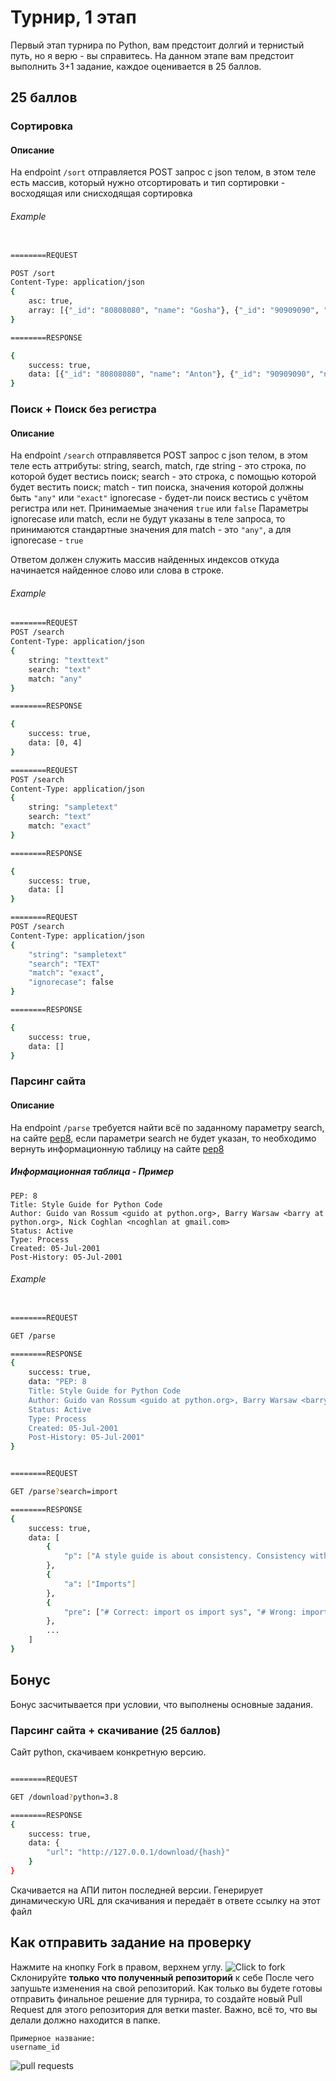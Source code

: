 # Турнир, 1 этап

Первый этап турнира по Python, вам предстоит долгий и тернистый путь, но я верю - вы справитесь.
На данном этапе вам предстоит выполнить 3+1 задание, каждое оценивается в 25 баллов.

## **25 баллов**

### Сортировка

#### Описание

На endpoint `/sort` отправляется POST запрос с json телом, в этом теле есть массив, который нужно отсортировать и тип сортировки - восходящая или снисходящая сортировка

###### Example

```sh

========REQUEST

POST /sort
Content-Type: application/json
{
    asc: true,
    array: [{"_id": "80808080", "name": "Gosha"}, {"_id": "90909090", "name": "Anton"}]
}

========RESPONSE

{
    success: true,
    data: [{"_id": "80808080", "name": "Anton"}, {"_id": "90909090", "name": "Gosha"}]
}
```

### Поиск + Поиск без регистра

#### Описание

На endpoint `/search` отправлявется POST запрос с json телом, в этом теле есть аттрибуты: string, search, match, где
string - это строка, по которой будет вестись поиск;
search - это строка, с помощью которой будет вестить поиск;
match - тип поиска, значения которой должны быть `"any"` или `"exact"`
ignorecase - будет-ли поиск вестись с учётом регистра или нет. Принимаемые значения `true` или `false`
Параметры ignorecase или match, если не будут указаны в теле запроса, то принимаются стандартные значения для match - это `"any"`, а для ignorecase - `true`

Ответом должен служить массив найденных индексов откуда начинается найденное слово или слова в строке.

###### Example

```sh
========REQUEST
POST /search
Content-Type: application/json
{
    string: "texttext"
    search: "text"
    match: "any"
}

========RESPONSE

{
    success: true,
    data: [0, 4]
}
```

```sh
========REQUEST
POST /search
Content-Type: application/json
{
    string: "sampletext"
    search: "text"
    match: "exact"
}

========RESPONSE

{
    success: true,
    data: []
}
```

```sh
========REQUEST
POST /search
Content-Type: application/json
{
    "string": "sampletext"
    "search": "TEXT"
    "match": "exact",
    "ignorecase": false
}

========RESPONSE

{
    success: true,
    data: []
}

```

### Парсинг сайта


#### Описание


На endpoint `/parse` требуется найти всё по заданному параметру search, на сайте [pep8](https://www.python.org/dev/peps/pep-0008/), если параметри search не будет указан, то необходимо вернуть информационную таблицу на сайте [pep8](https://www.python.org/dev/peps/pep-0008/)

##### Информационная таблица - Пример

```text
PEP: 8
Title: Style Guide for Python Code
Author: Guido van Rossum <guido at python.org>, Barry Warsaw <barry at python.org>, Nick Coghlan <ncoghlan at gmail.com>
Status: Active
Type: Process
Created: 05-Jul-2001
Post-History: 05-Jul-2001
```

###### Example

```sh

========REQUEST

GET /parse

========RESPONSE
{
    success: true,
    data: "PEP: 8
    Title: Style Guide for Python Code
    Author: Guido van Rossum <guido at python.org>, Barry Warsaw <barry at python.org>, Nick Coghlan <ncoghlan at gmail.com>
    Status: Active
    Type: Process
    Created: 05-Jul-2001
    Post-History: 05-Jul-2001"
}


========REQUEST

GET /parse?search=import

========RESPONSE
{
    success: true,
    data: [
        {
            "p": ["A style guide is about consistency. Consistency with this style guide is important. Consistency within a project is more important. Consistency within one module or function is the most important."]
        },
        {
            "a": ["Imports"]
        },
        {
            "pre": ["# Correct: import os import sys", "# Wrong: import sys, os"]
        },
        ...
    ]
}

```

## Бонус

Бонус засчитывается при условии, что выполнены основные задания.

### Парсинг сайта + скачивание (25 баллов)

Сайт python, скачиваем конкретную версию.

```sh

========REQUEST

GET /download?python=3.8

========RESPONSE
{
    success: true,
    data: {
        "url": "http://127.0.0.1/download/{hash}"
    }
}
```

Скачивается на АПИ питон последней версии. Генерирует динамическую URL для скачивания и передаёт в ответе ссылку на этот файл

## Как отправить задание на проверку

Нажмите на кнопку Fork в правом, верхнем углу.
![Click to fork](https://i.imgur.com/oXsDTRI.png)
Склонируйте **только что полученный репозиторий** к себе
После чего запушьте изменения на свой репозиторий. Как только вы будете готовы отправить финальное решение для турнира, то создайте новый Pull Request для этого репозитория для ветки master.
Важно, всё то, что вы делали должно находится в папке.
```
Примерное название:
username_id
```
![pull requests](https://i.imgur.com/xPYvnj1.png)
